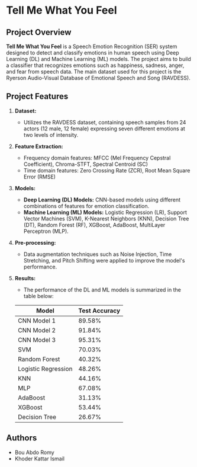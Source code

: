 # **Tell Me What You Feel**

## **Project Overview**

**Tell Me What You Feel** is a Speech Emotion Recognition (SER) system designed to detect and classify emotions in human speech using Deep Learning (DL) and Machine Learning (ML) models. The project aims to build a classifier that recognizes emotions such as happiness, sadness, anger, and fear from speech data. The main dataset used for this project is the Ryerson Audio-Visual Database of Emotional Speech and Song (RAVDESS).

## **Project Features**
1. **Dataset:**
   - Utilizes the RAVDESS dataset, containing speech samples from 24 actors (12 male, 12 female) expressing seven different emotions at two levels of intensity.
   
2. **Feature Extraction:**
   - Frequency domain features: MFCC (Mel Frequency Cepstral Coefficient), Chroma-STFT, Spectral Centroid (SC)
   - Time domain features: Zero Crossing Rate (ZCR), Root Mean Square Error (RMSE)

3. **Models:**
   - **Deep Learning (DL) Models:** CNN-based models using different combinations of features for emotion classification.
   - **Machine Learning (ML) Models:** Logistic Regression (LR), Support Vector Machines (SVM), K-Nearest Neighbors (KNN), Decision Tree (DT), Random Forest (RF), XGBoost, AdaBoost, MultiLayer Perceptron (MLP).

4. **Pre-processing:**
   - Data augmentation techniques such as Noise Injection, Time Stretching, and Pitch Shifting were applied to improve the model's performance.

5. **Results:**
   - The performance of the DL and ML models is summarized in the table below:

   | **Model**           | **Test Accuracy** |
   |---------------------|-------------------|
   | CNN Model 1         | 89.58%            |
   | CNN Model 2         | 91.84%            |
   | CNN Model 3         | 95.31%            |
   | SVM                 | 70.03%            |
   | Random Forest       | 40.32%            |
   | Logistic Regression | 48.26%            |
   | KNN                 | 44.16%            |
   | MLP                 | 67.08%            |
   | AdaBoost            | 31.13%            |
   | XGBoost             | 53.44%            |
   | Decision Tree       | 26.67%            |


## **Authors**

- Bou Abdo Romy
- Khoder Kattar Ismail

 
